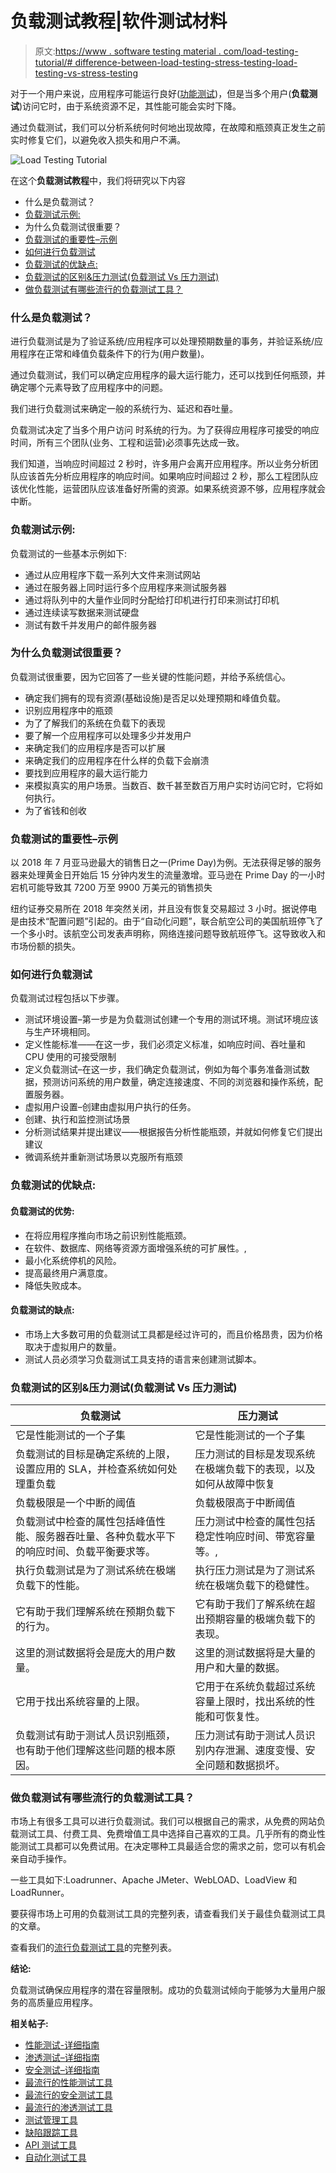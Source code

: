 # 负载测试教程|软件测试材料

> 原文:[https://www . software testing material . com/load-testing-tutorial/# difference-between-load-testing-stress-testing-load-testing-vs-stress-testing](https://www.softwaretestingmaterial.com/load-testing-tutorial/#difference-between-load-testing--stress-testing-load-testing-vs-stress-testing)

对于一个用户来说，应用程序可能运行良好([功能测试](https://www.softwaretestingmaterial.com/functional-testing/))，但是当多个用户(**负载测试**)访问它时，由于系统资源不足，其性能可能会实时下降。

通过负载测试，我们可以分析系统何时何地出现故障，在故障和瓶颈真正发生之前实时修复它们，以避免收入损失和用户不满。

![Load Testing Tutorial](img/af1a142cb80ab95174486d1edb2186ff.png)

在这个**负载测试教程**中，我们将研究以下内容



*   什么是负载测试？
*   [负载测试示例:](#load-testing-examples)
*   为什么负载测试很重要？
*   [负载测试的重要性–示例](#importance-of-load-testing--examples)
*   [如何进行负载测试](#how-to-do-load-testing)
*   [负载测试的优缺点:](#advantages-and-disadvantages-of-load-testing)
*   [负载测试的区别&压力测试(负载测试 Vs 压力测试)](#difference-between-load-testing--stress-testing-load-testing-vs-stress-testing)
*   [做负载测试有哪些流行的负载测试工具？](#What-are-some-popular-Performance-Testing-Tools-to-do-Performance-Testing)



### 什么是负载测试？

进行负载测试是为了验证系统/应用程序可以处理预期数量的事务，并验证系统/应用程序在正常和峰值负载条件下的行为(用户数量)。

通过负载测试，我们可以确定应用程序的最大运行能力，还可以找到任何瓶颈，并确定哪个元素导致了应用程序中的问题。

我们进行负载测试来确定一般的系统行为、延迟和吞吐量。

负载测试决定了当多个用户访问
时系统的行为。为了获得应用程序可接受的响应时间，所有三个团队(业务、工程和运营)必须事先达成一致。

我们知道，当响应时间超过 2 秒时，许多用户会离开应用程序。所以业务分析团队应该首先分析应用程序的响应时间。如果响应时间超过 2 秒，那么工程团队应该优化性能，运营团队应该准备好所需的资源。如果系统资源不够，应用程序就会中断。

### **负载测试示例:**

负载测试的一些基本示例如下:

*   通过从应用程序下载一系列大文件来测试网站
*   通过在服务器上同时运行多个应用程序来测试服务器
*   通过将队列中的大量作业同时分配给打印机进行打印来测试打印机
*   通过连续读写数据来测试硬盘
*   测试有数千并发用户的邮件服务器

### 为什么负载测试很重要？

负载测试很重要，因为它回答了一些关键的性能问题，并给予系统信心。

*   确定我们拥有的现有资源(基础设施)是否足以处理预期和峰值负载。
*   识别应用程序中的瓶颈
*   为了了解我们的系统在负载下的表现
*   要了解一个应用程序可以处理多少并发用户
*   来确定我们的应用程序是否可以扩展
*   来确定我们的应用程序在什么样的负载下会崩溃
*   要找到应用程序的最大运行能力
*   来模拟真实的用户场景。当数百、数千甚至数百万用户实时访问它时，它将如何执行。
*   为了省钱和创收

### **负载测试的重要性–示例**

以 2018 年 7 月亚马逊最大的销售日之一(Prime Day)为例。无法获得足够的服务器来处理黄金日开始后 15 分钟内发生的流量激增。亚马逊在 Prime Day 的一小时宕机可能导致其 7200 万至 9900 万美元的销售损失

纽约证券交易所在 2018 年突然关闭，并且没有恢复交易超过 3 小时。据说停电是由技术“配置问题”引起的。由于“自动化问题”，联合航空公司的美国航班停飞了一个多小时。该航空公司发表声明称，网络连接问题导致航班停飞。这导致收入和市场份额的损失。

### **如何进行负载测试**

负载测试过程包括以下步骤。

*   测试环境设置–第一步是为负载测试创建一个专用的测试环境。测试环境应该与生产环境相同。
*   定义性能标准——在这一步，我们必须定义标准，如响应时间、吞吐量和 CPU 使用的可接受限制
*   定义负载测试–在这一步，我们确定负载测试，例如为每个事务准备测试数据，预测访问系统的用户数量，确定连接速度、不同的浏览器和操作系统，配置服务器。
*   虚拟用户设置–创建由虚拟用户执行的任务。
*   创建、执行和监控测试场景
*   分析测试结果并提出建议——根据报告分析性能瓶颈，并就如何修复它们提出建议
*   微调系统并重新测试场景以克服所有瓶颈

### **负载测试的优缺点:**

#### **负载测试的优势:**

*   在将应用程序推向市场之前识别性能瓶颈。
*   在软件、数据库、网络等资源方面增强系统的可扩展性。,
*   最小化系统停机的风险。
*   提高最终用户满意度。
*   降低失败成本。

#### **负载测试的缺点:**

*   市场上大多数可用的负载测试工具都是经过许可的，而且价格昂贵，因为价格取决于虚拟用户的数量。
*   测试人员必须学习负载测试工具支持的语言来创建测试脚本。

### **负载测试的区别&压力测试(负载测试 Vs 压力测试)**

| 负载测试 | 压力测试 |
| --- | --- |
| 它是性能测试的一个子集 | 它是性能测试的一个子集 |
| 负载测试的目标是确定系统的上限，设置应用的 SLA，并检查系统如何处理重负载 | 压力测试的目标是发现系统在极端负载下的表现，以及如何从故障中恢复 |
| 负载极限是一个中断的阈值 | 负载极限高于中断阈值 |
| 负载测试中检查的属性包括峰值性能、服务器吞吐量、各种负载水平下的响应时间、负载平衡要求等。 | 压力测试中检查的属性包括稳定性响应时间、带宽容量等。, |
| 执行负载测试是为了测试系统在极端负载下的性能。 | 执行压力测试是为了测试系统在极端负载下的稳健性。 |
| 它有助于我们理解系统在预期负载下的行为。 | 它有助于我们了解系统在超出预期容量的极端负载下的表现。 |
| 这里的测试数据将会是庞大的用户数量。 | 这里的测试数据将是大量的用户和大量的数据。 |
| 它用于找出系统容量的上限。 | 它用于在系统负载超过系统容量上限时，找出系统的性能和可恢复性。 |
| 负载测试有助于测试人员识别瓶颈，也有助于他们理解这些问题的根本原因。 | 压力测试有助于测试人员识别内存泄漏、速度变慢、安全问题和数据损坏。 |

### **做负载测试有哪些流行的负载测试工具？**

市场上有很多工具可以进行负载测试。我们可以根据自己的需求，从免费的网站负载测试工具、付费工具、免费增值工具中选择自己喜欢的工具。几乎所有的商业性能测试工具都可以免费试用。在决定哪种工具最适合您的需求之前，您可以有机会亲自动手操作。

一些工具如下:Loadrunner、Apache JMeter、WebLOAD、LoadView 和 LoadRunner。

要获得市场上可用的负载测试工具的完整列表，请查看我们关于最佳负载测试工具的文章。

查看我们的[流行负载测试工具](https://www.softwaretestingmaterial.com/performance-testing-tools/)的完整列表。

**结论:**

负载测试确保应用程序的潜在容量限制。成功的负载测试倾向于能够为大量用户服务的高质量应用程序。

**相关帖子:**

*   [性能测试-详细指南](https://www.softwaretestingmaterial.com/performance-testing-tutorial/)
*   [渗透测试–详细指南](https://www.softwaretestingmaterial.com/penetration-testing-tutorial/)
*   [安全测试–详细指南](https://www.softwaretestingmaterial.com/security-testing-tutorial/)
*   [最流行的性能测试工具](https://www.softwaretestingmaterial.com/performance-testing-tools/)
*   [最流行的安全测试工具](https://www.softwaretestingmaterial.com/open-source-security-testing-tools/)
*   [最流行的渗透测试工具](https://www.softwaretestingmaterial.com/penetration-testing-tools/)
*   [测试管理工具](https://www.softwaretestingmaterial.com/test-management-tools/)
*   [缺陷跟踪工具](https://www.softwaretestingmaterial.com/popular-defect-tracking-tools/)
*   [API 测试工具](https://www.softwaretestingmaterial.com/best-api-testing-tools/)
*   [自动化测试工具](https://www.softwaretestingmaterial.com/best-automation-testing-tools-2018/)